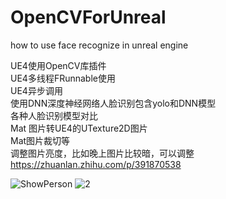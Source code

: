 # OpenCVForUnreal
how to use face recognize in unreal engine


UE4使用OpenCV库插件  
UE4多线程FRunnable使用  
UE4异步调用  
使用DNN深度神经网络人脸识别包含yolo和DNN模型  
各种人脸识别模型对比  
Mat 图片转UE4的UTexture2D图片  
Mat图片裁切等  
调整图片亮度，比如晚上图片比较暗，可以调整  
https://zhuanlan.zhihu.com/p/391870538

![ShowPerson](https://user-images.githubusercontent.com/56669924/181712691-cedb873b-5084-4415-9881-41e2df564de1.png)
![2](https://user-images.githubusercontent.com/56669924/181712722-8e46a89b-0092-4c5d-ae27-7d58637c8aa7.png)
